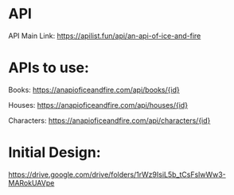 # API

API Main Link: https://apilist.fun/api/an-api-of-ice-and-fire

# APIs to use: 

Books: https://anapioficeandfire.com/api/books/{id}

Houses: https://anapioficeandfire.com/api/houses/{id}

Characters: https://anapioficeandfire.com/api/characters/{id}

# Initial Design:

https://drive.google.com/drive/folders/1rWz9IsiL5b_tCsFslwWw3-MARokUAVpe






